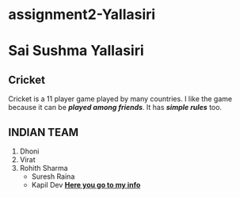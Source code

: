 # assignment2-Yallasiri
# Sai Sushma Yallasiri
## Cricket
Cricket is a 11 player game played by many countries. I like the game because it can be ***played among friends***. It has ***simple rules*** too. 

INDIAN TEAM
--- 
1. Dhoni
2. Virat
3. Rohith Sharma
   * Suresh Raina
   * Kapil Dev 
**[Here you go to my info](AboutMe.md)**